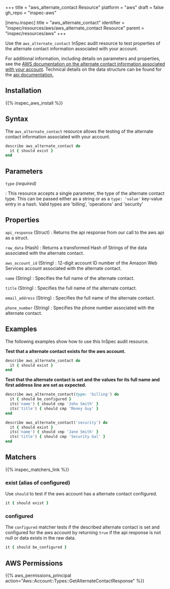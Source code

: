 +++
title = "aws_alternate_contact Resource"
platform = "aws"
draft = false
gh_repo = "inspec-aws"

[menu.inspec]
title = "aws_alternate_contact"
identifier = "inspec/resources/aws/aws_alternate_contact Resource"
parent = "inspec/resources/aws"
+++

Use the `aws_alternate_contact` InSpec audit resource to test properties of the alternate contact information associated with your account.

For additional information, including details on parameters and properties, see the [AWS documentation on the alternate contact information associated with your account](https://docs.aws.amazon.com/accounts/latest/reference/manage-acct-update-contact-alternate.html). Technical details on the data structure can be found for the [api documentation.](https://docs.aws.amazon.com/sdk-for-ruby/v3/api/Aws/Account/Client.html#get_contact_information-instance_method)

## Installation

{{% inspec_aws_install %}}

## Syntax

The `aws_alternate_contact` resource allows the testing of the alternate contact information associated with your account.

```ruby
describe aws_alternate_contact do
  it { should exist }
end
```

## Parameters

`type` _(required)_

: This resource accepts a single parameter, the type of the alternate contact type.
  This can be passed either as a string or as a `type: 'value'` key-value entry in a hash. Valid types are 'billing', 'operations' and 'security'

## Properties


`api_response` (Struct) 
: Returns the api response from our call to the aws api as a struct.

`raw_data` (Hash)
: Returns a transformed Hash of Strings of the data associated with the alternate contact.

`aws_account_id` (String)
: 12-digit account ID number of the Amazon Web Services account associated with the alternate contact.

`name` (String)
: Specifies the full name of the alternate contact.

`title` (String)
: Specifies the full name of the alternate contact.

`email_address` (String)
: Specifies the full name of the alternate contact.

`phone_number` (String)
: Specifies the phone number associated with the alternate contact.

## Examples

The following examples show how to use this InSpec audit resource.

**Test that a alternate contact exists for the aws account.**

```ruby
describe aws_alternate_contact do
  it { should exist }
end
```

**Test that the alternate contact is set and the values for its full name and first address line are set as expected.**

```ruby
describe aws_alternate_contact(type: 'billing') do
  it { should be_configured }
  its('name') { should cmp 'John Smith' }
  its('title') { should cmp 'Money Guy' }
end
```
```ruby
describe aws_alternate_contact('security') do
  it { should exist }
  its('name') { should cmp 'Jane Smith' }
  its('title') { should cmp 'Security Gal' }
end
```

## Matchers

{{% inspec_matchers_link %}}

### exist (alias of configured)

Use `should` to test if the aws account has a alternate contact configured.

```ruby
it { should exist }
```

### configured

The `configured` matcher tests if the described alternate contact is set and configured for the aws account by returning `true` if the api response is not null or data exists in the raw data.

```ruby
it { should be_configured }
```

## AWS Permissions

{{% aws_permissions_principal action="Aws::Account::Types::GetAlternateContactResponse" %}}
